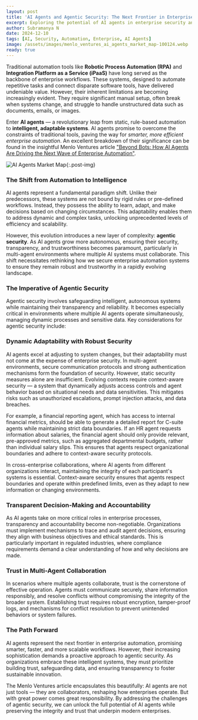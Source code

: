 ```yaml
---
layout: post
title: 'AI Agents and Agentic Security: The Next Frontier in Enterprise Automation'
excerpt: Exploring the potential of AI agents in enterprise security and automation, and how they can enhance security operations.
author: Subramanya N
date: 2024-12-10
tags: [AI, Security, Automation, Enterprise, AI Agents]
image: /assets/images/menlo_ventures_ai_agents_market_map-100124.webp
ready: true
---
```

Traditional automation tools like **Robotic Process Automation (RPA)** and **Integration Platform as a Service (iPaaS)** have long served as the backbone of enterprise workflows. These systems, designed to automate repetitive tasks and connect disparate software tools, have delivered undeniable value. However, their inherent limitations are becoming increasingly evident. They require significant manual setup, often break when systems change, and struggle to handle unstructured data such as documents, emails, or images.

Enter **AI agents** — a revolutionary leap from static, rule-based automation to **intelligent, adaptable systems**. AI agents promise to overcome the constraints of traditional tools, paving the way for *smarter, more efficient enterprise automation*. An excellent breakdown of their significance can be found in the insightful Menlo Ventures article ["Beyond Bots: How AI Agents Are Driving the Next Wave of Enterprise Automation"](https://menlovc.com/perspective/beyond-bots-how-ai-agents-are-driving-the-next-wave-of-enterprise-automation/).

![AI Agents Market Map](https://menlovc.com/wp-content/uploads/2024/04/menlo_ventures_ai_agents_market_map-100124.webp){:.post-img}

### The Shift from Automation to Intelligence

AI agents represent a fundamental paradigm shift. Unlike their predecessors, these systems are not bound by rigid rules or pre-defined workflows. Instead, they possess the ability to learn, adapt, and make decisions based on changing circumstances. This adaptability enables them to address dynamic and complex tasks, unlocking unprecedented levels of efficiency and scalability.

However, this evolution introduces a new layer of complexity: **agentic security**. As AI agents grow more autonomous, ensuring their security, transparency, and trustworthiness becomes paramount, particularly in multi-agent environments where multiple AI systems must collaborate. This shift necessitates rethinking how we secure enterprise automation systems to ensure they remain robust and trustworthy in a rapidly evolving landscape.

### The Imperative of Agentic Security

Agentic security involves safeguarding intelligent, autonomous systems while maintaining their transparency and reliability. It becomes especially critical in environments where multiple AI agents operate simultaneously, managing dynamic processes and sensitive data. Key considerations for agentic security include:

### Dynamic Adaptability with Robust Security

AI agents excel at adjusting to system changes, but their adaptability must not come at the expense of enterprise security. In multi-agent environments, secure communication protocols and strong authentication mechanisms form the foundation of security. However, static security measures alone are insufficient. Evolving contexts require context-aware security — a system that dynamically adjusts access controls and agent behavior based on situational needs and data sensitivities. This mitigates risks such as unauthorized escalations, prompt injection attacks, and data breaches.

For example, a financial reporting agent, which has access to internal financial metrics, should be able to generate a detailed report for C-suite agents while maintaining strict data boundaries. If an HR agent requests information about salaries, the financial agent should only provide relevant, pre-approved metrics, such as aggregated departmental budgets, rather than individual salary slips. This ensures that agents respect organizational boundaries and adhere to context-aware security protocols.

In cross-enterprise collaborations, where AI agents from different organizations interact, maintaining the integrity of each participant's systems is essential. Context-aware security ensures that agents respect boundaries and operate within predefined limits, even as they adapt to new information or changing environments.

### Transparent Decision-Making and Accountability

As AI agents take on more critical roles in enterprise processes, transparency and accountability become non-negotiable. Organizations must implement mechanisms to trace and audit agent decisions, ensuring they align with business objectives and ethical standards. This is particularly important in regulated industries, where compliance requirements demand a clear understanding of how and why decisions are made.

### Trust in Multi-Agent Collaboration

In scenarios where multiple agents collaborate, trust is the cornerstone of effective operation. Agents must communicate securely, share information responsibly, and resolve conflicts without compromising the integrity of the broader system. Establishing trust requires robust encryption, tamper-proof logs, and mechanisms for conflict resolution to prevent unintended behaviors or system failures.

### The Path Forward

AI agents represent the next frontier in enterprise automation, promising smarter, faster, and more scalable workflows. However, their increasing sophistication demands a proactive approach to agentic security. As organizations embrace these intelligent systems, they must prioritize building trust, safeguarding data, and ensuring transparency to foster sustainable innovation.

The Menlo Ventures article encapsulates this beautifully: AI agents are not just tools — they are collaborators, reshaping how enterprises operate. But with great power comes great responsibility. By addressing the challenges of agentic security, we can unlock the full potential of AI agents while preserving the integrity and trust that underpin modern enterprises.
